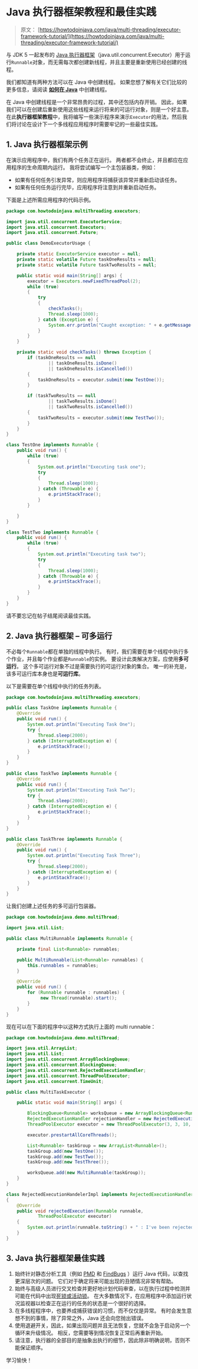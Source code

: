 # Java 执行器框架教程和最佳实践

> 原文： [https://howtodoinjava.com/java/multi-threading/executor-framework-tutorial/](https://howtodoinjava.com/java/multi-threading/executor-framework-tutorial/)

与 JDK 5 一起发布的 [Java 执行器框架](https://docs.oracle.com/javase/tutorial/essential/concurrency/executors.html "Executor framework")（java.util.concurrent.Executor）用于运行`Runnable`对象，而无需每次都创建新线程，并且主要是重新使用已经创建的线程。

我们都知道有两种方法可以在 Java 中创建线程。 如果您想了解有关它们比较的更多信息，请阅读 [**如何在 Java**](//howtodoinjava.com/java/multi-threading/difference-between-implements-runnable-and-extends-thread-in-java/ "Difference between “implements Runnable” and “extends Thread” in java") 中创建线程。

在 Java 中创建线程是一个非常昂贵的过程，其中还包括内存开销。 因此，如果我们可以在创建后重新使用这些线程来运行将来的可运行对象，则是一个好主意。 在此**执行器框架教程**中，我将编写一些演示程序来演示`Executor`的用法，然后我们将讨论在设计下一个多线程应用程序时需要牢记的一些最佳实践。

## 1\. Java 执行器框架示例

在演示应用程序中，我们有两个任务正在运行。 两者都不会终止，并且都应在应用程序的生命周期内运行。 我将尝试编写一个主包装器类，例如：

*   如果有任何任务引发异常，则应用程序将捕获该异常并重新启动该任务。
*   如果有任何任务运行完毕，应用程序将注意到并重新启动任务。

下面是上述所需应用程序的代码示例。

```java
package com.howtodoinjava.multiThreading.executors;

import java.util.concurrent.ExecutorService;
import java.util.concurrent.Executors;
import java.util.concurrent.Future;

public class DemoExecutorUsage {

	private static ExecutorService executor = null;
	private static volatile Future taskOneResults = null;
	private static volatile Future taskTwoResults = null;

	public static void main(String[] args) {
		executor = Executors.newFixedThreadPool(2);
		while (true)
		{
			try
			{
				checkTasks();
				Thread.sleep(1000);
			} catch (Exception e) {
				System.err.println("Caught exception: " + e.getMessage());
			}
		}
	}

	private static void checkTasks() throws Exception {
		if (taskOneResults == null
				|| taskOneResults.isDone()
				|| taskOneResults.isCancelled())
		{
			taskOneResults = executor.submit(new TestOne());
		}

		if (taskTwoResults == null
				|| taskTwoResults.isDone()
				|| taskTwoResults.isCancelled())
		{
			taskTwoResults = executor.submit(new TestTwo());
		}
	}
}

class TestOne implements Runnable {
	public void run() {
		while (true)
		{
			System.out.println("Executing task one");
			try
			{
				Thread.sleep(1000);
			} catch (Throwable e) {
				e.printStackTrace();
			}
		}

	}
}

class TestTwo implements Runnable {
	public void run() {
		while (true)
		{
			System.out.println("Executing task two");
			try
			{
				Thread.sleep(1000);
			} catch (Throwable e) {
				e.printStackTrace();
			}
		}
	}
}

```

请不要忘记在帖子结尾阅读最佳实践。

## 2\. Java 执行器框架 – 可多运行

不必每个`Runnable`都在单独的线程中执行。 有时，我们需要在单个线程中执行多个作业，并且每个作业都是`Runnable`的实例。 要设计此类解决方案，应使用**多可运行**。 这个多可运行对象不过是需要执行的可运行对象的集合。 唯一的补充是，该多可运行库本身也是**可运行库**。

以下是需要在单个线程中执行的任务列表。

```java
package com.howtodoinjava.multiThreading.executors;

public class TaskOne implements Runnable {
	@Override
	public void run() {
		System.out.println("Executing Task One");
		try {
			Thread.sleep(2000);
		} catch (InterruptedException e) {
			e.printStackTrace();
		}
	}
}

public class TaskTwo implements Runnable {
	@Override
	public void run() {
		System.out.println("Executing Task Two");
		try {
			Thread.sleep(2000);
		} catch (InterruptedException e) {
			e.printStackTrace();
		}
	}
}

public class TaskThree implements Runnable {
	@Override
	public void run() {
		System.out.println("Executing Task Three");
		try {
			Thread.sleep(2000);
		} catch (InterruptedException e) {
			e.printStackTrace();
		}
	}
}

```

让我们创建上述任务的多可运行包装器。

```java
package com.howtodoinjava.demo.multiThread;

import java.util.List;

public class MultiRunnable implements Runnable {

    private final List<Runnable> runnables;

    public MultiRunnable(List<Runnable> runnables) {
        this.runnables = runnables;
    }

    @Override
    public void run() {
        for (Runnable runnable : runnables) {
        	 new Thread(runnable).start();
        }
    }
}

```

现在可以在下面的程序中以这种方式执行上面的 multi runnable：

```java
package com.howtodoinjava.demo.multiThread;

import java.util.ArrayList;
import java.util.List;
import java.util.concurrent.ArrayBlockingQueue;
import java.util.concurrent.BlockingQueue;
import java.util.concurrent.RejectedExecutionHandler;
import java.util.concurrent.ThreadPoolExecutor;
import java.util.concurrent.TimeUnit;

public class MultiTaskExecutor {

    public static void main(String[] args) {

        BlockingQueue<Runnable> worksQueue = new ArrayBlockingQueue<Runnable>(10);
        RejectedExecutionHandler rejectionHandler = new RejectedExecutionHandelerImpl();
        ThreadPoolExecutor executor = new ThreadPoolExecutor(3, 3, 10, TimeUnit.SECONDS, worksQueue, rejectionHandler);

        executor.prestartAllCoreThreads();

        List<Runnable> taskGroup = new ArrayList<Runnable>();
        taskGroup.add(new TestOne());
        taskGroup.add(new TestTwo());
        taskGroup.add(new TestThree());

        worksQueue.add(new MultiRunnable(taskGroup));
    }
}

class RejectedExecutionHandelerImpl implements RejectedExecutionHandler
{
    @Override
    public void rejectedExecution(Runnable runnable,
            ThreadPoolExecutor executor)
    {
        System.out.println(runnable.toString() + " : I've been rejected ! ");
    }
}

```

## 3\. Java 执行器框架最佳实践

1.  始终针对静态分析工具（例如 [PMD](http://pmd.sourceforge.net/ "pmd home page") 和 [FindBugs](http://findbugs.sourceforge.net/ "findbugs home page") ）运行 Java 代码，以查找更深层次的问题。 它们对于确定将来可能出现的丑陋情况非常有帮助。
2.  始终与高级人员进行交叉检查并更好地计划代码审查，以在执行过程中检测并可能在代码中出现[死锁或活动锁](https://en.wikipedia.org/wiki/Deadlock "deadlock and livelock")。 在大多数情况下，在应用程序中添加运行状况监视器以检查正在运行的任务的状态是一个很好的选择。
3.  在多线程程序中，也要养成捕获错误的习惯，而不仅仅是异常。 有时会发生意想不到的事情，除了异常之外，Java 还会向您抛出错误。
4.  使用退避开关，因此，如果出现问题并且无法恢复，您就不会急于启动另一个循环来升级情况。 相反，您需要等到情况恢复正常后再重新开始。
5.  请注意，执行器的全部目的是抽象出执行的细节，因此除非明确说明，否则不能保证顺序。

学习愉快！